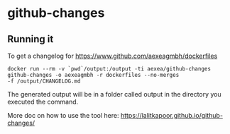 # github-changes

## Running it

To get a changelog for https://www.github.com/aexeagmbh/dockerfiles
```
docker run --rm -v `pwd`/output:/output -ti aexea/github-changes github-changes -o aexeagmbh -r dockerfiles --no-merges
-f /output/CHANGELOG.md
```

The generated output will be in a folder called output in the directory you executed the command.

More doc on how to use the tool here: https://lalitkapoor.github.io/github-changes/
